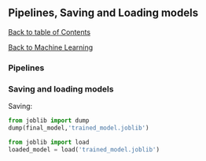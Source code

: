 ## Pipelines, Saving and Loading models
[Back to table of Contents](../README.md)

[Back to Machine Learning](ml.md)

### Pipelines


### Saving and loading models

Saving:

```python
from joblib import dump
dump(final_model,'trained_model.joblib')
```

```python
from joblib import load
loaded_model = load('trained_model.joblib')
```
